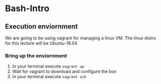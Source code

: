 # Bash-Intro

## Execution enviornment
We are going to be using vagrant for managing a linux VM.
The linux distro for this lecture will be Ubuntu-18.04

### Bring up the enviornment
1. In your terminal execute `vagrant up`
2. Wait for vagrant to download and configure the box
3. In your terminal execute `vagrant ssh`
    
